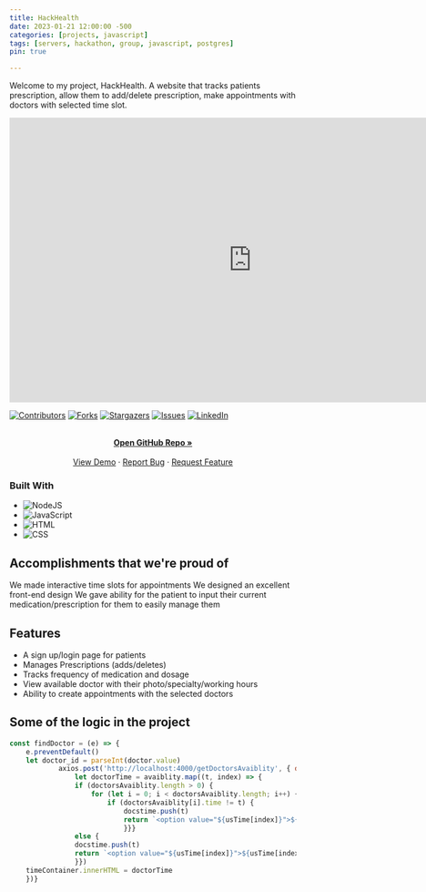 ```yaml
---
title: HackHealth
date: 2023-01-21 12:00:00 -500
categories: [projects, javascript]
tags: [servers, hackathon, group, javascript, postgres] 
pin: true

---
```

Welcome to my project, HackHealth. A website that tracks patients prescription, allow them to add/delete prescription, make appointments with doctors with selected time slot.

<iframe
    width="850"
    height="500"
    src="https://www.youtube.com/embed/d-vUMf9xHKc"
    frameborder="0"
    allow="autoplay; encrypted-media"
    allowfullscreen
>
</iframe>




[![Contributors][contributors-shield]][contributors-url]
[![Forks][forks-shield]][forks-url]
[![Stargazers][stars-shield]][stars-url]
[![Issues][issues-shield]][issues-url]
[![LinkedIn][linkedin-shield]][linkedin-url]



<!-- PROJECT LOGO -->

  <p align="center">
    <br />
    <a href="https://github.com/ChiemekaAnunkor/hackhealth"><strong>Open GitHub Repo »</strong></a>
    <br />
    <br />
    <a href="http://23.22.42.11/">View Demo</a>
    ·
    <a href="https://github.com/ChiemekaAnunkor/hackhealth/issues">Report Bug</a>
    ·
    <a href="https://github.com/ChiemekaAnunkor/hackhealth/issues">Request Feature</a>
  </p>

### Built With

* ![NodeJS][NodeJS]
* ![JavaScript][JavaScript]
* ![HTML][HTML5]
* ![CSS][css3]

## Accomplishments that we're proud of
We made interactive time slots for appointments
We designed an excellent front-end design 
We gave ability for the patient to input their current medication/prescription for them to easily manage them



<!-- ROADMAP -->
## Features

- A sign up/login page for patients
- Manages Prescriptions (adds/deletes)
- Tracks frequency of medication and dosage
- View available doctor with their photo/specialty/working hours
- Ability to create appointments with the selected doctors
## Some of the logic in the project
```javascript
const findDoctor = (e) => {
    e.preventDefault()
    let doctor_id = parseInt(doctor.value)
            axios.post('http://localhost:4000/getDoctorsAvaiblity', { doctor_id: doctor_id, date: date.value }).then(({ data: doctorsAvaiblity }) => {
                let doctorTime = avaiblity.map((t, index) => {
                if (doctorsAvaiblity.length > 0) {
                    for (let i = 0; i < doctorsAvaiblity.length; i++) {
                        if (doctorsAvaiblity[i].time != t) {
                            docstime.push(t)
                            return `<option value="${usTime[index]}">${usTime[index]}</option>`
                            }}}
                else {
                docstime.push(t)
                return `<option value="${usTime[index]}">${usTime[index]}</option>`
                }})
    timeContainer.innerHTML = doctorTime
    })}
```



<!-- MARKDOWN LINKS & IMAGES -->
<!-- https://www.markdownguide.org/basic-syntax/#reference-style-links -->
[contributors-shield]: https://img.shields.io/github/contributors/ChiemekaAnunkor/hackhealth.svg?style=for-the-badge
[contributors-url]: https://github.com/ChiemekaAnunkor/hackhealth/graphs/contributors
[forks-shield]: https://img.shields.io/github/forks/ChiemekaAnunkor/hackhealth.svg?style=for-the-badge
[forks-url]: https://github.com/ChiemekaAnunkor/hackhealth/network/members
[stars-shield]: https://img.shields.io/github/stars/ChiemekaAnunkor/hackhealth.svg?style=for-the-badge
[stars-url]: https://github.com/ChiemekaAnunkor/hackhealth/stargazers
[issues-shield]: https://img.shields.io/github/issues/ChiemekaAnunkor/hackhealth.svg?style=for-the-badge
[issues-url]: https://github.com/ChiemekaAnunkor/hackhealth/issues
[license-shield]: https://img.shields.io/github/license/ChiemekaAnunkor/hackhealth.svg?style=for-the-badge
[license-url]: https://github.com/ChiemekaAnunkor/hackhealth/blob/master/LICENSE.txt
[linkedin-shield]: https://img.shields.io/badge/-LinkedIn-black.svg?style=for-the-badge&logo=linkedin&colorB=555
[linkedin-url]: https://linkedin.com/in/ajedev
[product-screenshot]: images/screenshot.png
[Next.js]: https://img.shields.io/badge/next.js-000000?style=for-the-badge&logo=nextdotjs&logoColor=white
[Next-url]: https://nextjs.org/
[React.js]: https://img.shields.io/badge/React-20232A?style=for-the-badge&logo=react&logoColor=61DAFB
[React-url]: https://reactjs.org/
[Vue.js]: https://img.shields.io/badge/Vue.js-35495E?style=for-the-badge&logo=vuedotjs&logoColor=4FC08D
[Vue-url]: https://vuejs.org/
[Angular.io]: https://img.shields.io/badge/Angular-DD0031?style=for-the-badge&logo=angular&logoColor=white
[Angular-url]: https://angular.io/
[Svelte.dev]: https://img.shields.io/badge/Svelte-4A4A55?style=for-the-badge&logo=svelte&logoColor=FF3E00
[Svelte-url]: https://svelte.dev/
[Laravel.com]: https://img.shields.io/badge/Laravel-FF2D20?style=for-the-badge&logo=laravel&logoColor=white
[Laravel-url]: https://laravel.com
[Bootstrap.com]: https://img.shields.io/badge/Bootstrap-563D7C?style=for-the-badge&logo=bootstrap&logoColor=white
[Bootstrap-url]: https://getbootstrap.com
[JQuery.com]: https://img.shields.io/badge/jQuery-0769AD?style=for-the-badge&logo=jquery&logoColor=white
[JQuery-url]: https://jquery.com 
[JavaScript]: https://img.shields.io/badge/javascript-%23323330.svg?style=for-the-badge&logo=javascript&logoColor=%23F7DF1E
[Java]:https://img.shields.io/badge/java-%23ED8B00.svg?style=for-the-badge&logo=java&logoColor=white
[NodeJS]:https://img.shields.io/badge/node.js-6DA55F?style=for-the-badge&logo=node.js&logoColor=white
[Postgres]:https://img.shields.io/badge/postgres-%23316192.svg?style=for-the-badge&logo=postgresql&logoColor=white
[CSS3]:https://img.shields.io/badge/css3-%231572B6.svg?style=for-the-badge&logo=css3&logoColor=white
[HTML5]:https://img.shields.io/badge/html5-%23E34F26.svg?style=for-the-badge&logo=html5&logoColor=white